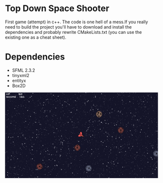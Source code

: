 # Top Down Space Shooter
First game (attempt) in c++. The code is one hell of a mess.If you really need to build the project you'll have to download and install the dependencies and probably rewrite CMakeLists.txt (you can use the existing one as a cheat sheet).

# Dependencies
- SFML 2.3.2
- tinyxml2
- entityx
- Box2D

![Screenshot](screenshot_01132017.png)
